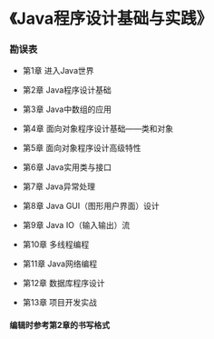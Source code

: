 # 《Java程序设计基础与实践》
### 勘误表

* 第1章 进入Java世界

* 第2章 Java程序设计基础

* 第3章 Java中数组的应用

* 第4章 面向对象程序设计基础——类和对象

* 第5章 面向对象程序设计高级特性

* 第6章 Java实用类与接口

* 第7章 Java异常处理

* 第8章 Java GUI（图形用户界面）设计

* 第9章 Java IO（输入输出）流

* 第10章 多线程编程

* 第11章 Java网络编程

* 第12章 数据库程序设计

* 第13章 项目开发实战

#### 编辑时参考第2章的书写格式
